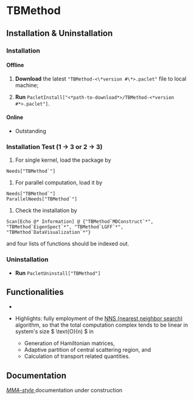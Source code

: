 # TBMethod

## Installation & Uninstallation

### Installation

#### Offline

1.  **Download** the latest `"TBMethod-<\*version #\*>.paclet"` file to local machine;

2.  **Run** `PacletInstall["<*path-to-download*>/TBMethod-<*version #*>.paclet"]`.

#### Online

- Outstanding

<!--
**Run** `PacletInstall["https://github.com/AlexanderZ11234/TBMethod/releases/download/0.2.1/TBMethod-0.2.1.paclet"]`
-->

### Installation Test (1 → 3 or 2 → 3)

1.  For single kernel, load the package by

<!---->

    Needs["TBMethod`"]

1.  For parallel computation, load it by

<!---->

    Needs["TBMethod`"]
    ParallelNeeds["TBMethod`"]

1.  Check the installation by

<!---->

    Scan[Echo @* Information] @ {"TBMethod`MDConstruct`*", "TBMethod`EigenSpect`*", "TBMethod`LGFF`*", "TBMethod`DataVisualization`*"}

and four lists of functions should be indexed out.

### Uninstallation

- **Run** `PacletUninstall["TBMethod"]`

## Functionalities

-

- Highlights: fully employment of the [NNS (nearest neighbor search)](https://en.wikipedia.org/wiki/Nearest_neighbor_search) algorithm, so that the total computation complex tends to be linear in system's size $ \text{O}(n) $ in
    - Generation of Hamiltonian matrices,
    - Adaptive partition of central scattering region, and
    - Calculation of transport related quantities.

## Documentation

<a href="#" class="magic-button" title="Onsite testable"> _MMA-style_ </a> documentation under construction
